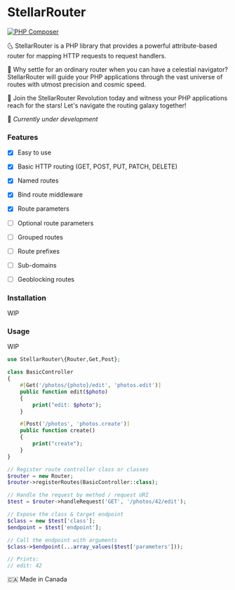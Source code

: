 # StellarRouter
[![PHP Composer](https://github.com/libra-php/stellar-router/actions/workflows/php.yml/badge.svg?branch=main)](https://github.com/libra-php/stellar-router/actions/workflows/php.yml)

🌜 StellarRouter is a PHP library that provides a powerful attribute-based router for mapping HTTP requests to request handlers.

🌟 Why settle for an ordinary router when you can have a celestial navigator? StellarRouter will guide your PHP applications through the vast universe of routes with utmost precision and cosmic speed.

🚀 Join the StellarRouter Revolution today and witness your PHP applications reach for the stars! Let's navigate the routing galaxy together! 

👷 *Currently under development*


### Features
- [x] Easy to use
- [x] Basic HTTP routing (GET, POST, PUT, PATCH, DELETE)
- [x] Named routes
- [x] Bind route middleware
- [x] Route parameters
- [ ] Optional route parameters
- [ ] Grouped routes
- [ ] Route prefixes
- [ ] Sub-domains
- [ ] Geoblocking routes
 
 
### Installation

WIP


### Usage

WIP

```php
use StellarRouter\{Router,Get,Post};

class BasicController
{
    #[Get('/photos/{photo}/edit', 'photos.edit')]
    public function edit($photo) 
    {
        print("edit: $photo");
    }

    #[Post('/photos', 'photos.create')]
    public function create() 
    {
        print("create");
    }
}

// Register route controller class or classes
$router = new Router;
$router->registerRoutes(BasicController::class);

// Handle the request by method / request URI
$test = $router->handleRequest('GET', '/photos/42/edit');

// Expose the class & target endpoint
$class = new $test['class'];
$endpoint = $test['endpoint'];

// Call the endpoint with arguments
$class->$endpoint(...array_values($test['parameters']));

// Prints:
// edit: 42
```

🇨🇦 Made in Canada
